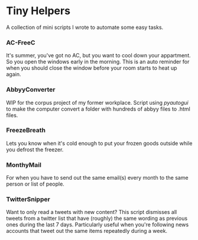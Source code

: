 # Tiny Helpers
A collection of mini scripts I wrote to automate some easy tasks.


### AC-FreeC
It's summer, you've got no AC, but you want to cool down your appartment. So you open the windows early in the morning.
This is an auto reminder for when you should close the window before your room starts to heat up again.


### AbbyyConverter
WIP for the corpus project of my former workplace. Script using *pyautogui* to make the computer convert a folder with hundreds of abbyy files to .html files.


### FreezeBreath
Lets you know when it's cold enough to put your frozen goods outside while you defrost the freezer.


### MonthyMail
For when you have to send out the same email(s) every month to the same person or list of people.


### TwitterSnipper
Want to only read a tweets with new content? This script dismisses all tweets from a twitter list that have (roughly) the same wording as previous ones during the last 7 days. Particularly useful when you're following news accounts that tweet out the same items repeatedly during a week.
